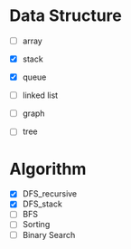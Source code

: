 # Data Structure

- [ ] array

- [x] stack
- [x] queue
- [ ] linked list

- [ ] graph
- [ ] tree

# Algorithm

- [x] DFS_recursive
- [x] DFS_stack
- [ ] BFS
- [ ] Sorting
- [ ] Binary Search

